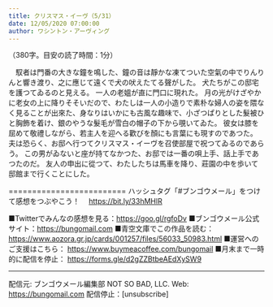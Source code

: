 ```yaml
---
title: クリスマス・イーヴ（5/31）
date: 12/05/2020 07:00:00
author: ワシントン・アーヴィング
---
```


（380字。目安の読了時間：1分）

　馭者は門番の大きな鐘を鳴した、鐘の音は靜かな凍てついた空氣の中でりんりんと響き渡り、之に應じて遠くで犬の吠えたてる聲がした。
犬たちがこの邸宅を護つてゐるのと見える。
一人の老媼が直に門口に現れた。
月の光がけざやかに老女の上に降りそそいだので、わたしは一人の小造りで素朴な婦人の姿を隈なく見ることが出來た、身なりはいかにも古風な趣味で、小ざつぱりとした髮被ひと胸飾を着け、銀のやうな髮毛が雪白の帽子の下から覗いてゐた。
彼女は膝を屈めて敬禮しながら、若主人を迎へる歡びを顏にも言葉にも現すのであつた。
夫は恐らく、お邸へ行つてクリスマス・イーヴを召使部屋で祝つてゐるのであらう。
この男がゐないと座が持てなかつた、お邸では一番の唄上手、話上手であつたのだ。
友人の申出に從つて、わたしたちは馬車を降り、莊園の中を歩いて邸館まで行くことにした。

=========================
ハッシュタグ「#ブンゴウメール」をつけて感想をつぶやこう！　
https://bit.ly/33hMHlR

■Twitterでみんなの感想を見る：https://goo.gl/rgfoDv
■ブンゴウメール公式サイト：https://bungomail.com
■青空文庫でこの作品を読む：https://www.aozora.gr.jp/cards/001257/files/56033_50983.html
■運営へのご支援はこちら： https://www.buymeacoffee.com/bungomail
■月末まで一時的に配信を停止： https://forms.gle/d2gZZBtbeAEdXySW9

-------
配信元: ブンゴウメール編集部
NOT SO BAD, LLC.
Web: https://bungomail.com
配信停止：[unsubscribe]

